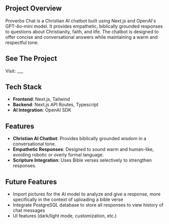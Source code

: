 ## Project Overview

Proverbs Chat is a Christian AI chatbot built using Next.js and OpenAI's GPT-4o-mini model. It provides empathetic, biblically grounded responses to questions about Christianity, faith, and life. The chatbot is designed to offer concise and conversational answers while maintaining a warm and respectful tone.

## See The Project

Visit: ___

## Tech Stack

- **Frontend**: Next.js, Tailwind
- **Backend**: Next.js API Routes, Typescript
- **AI Integration**: OpenAI SDK

## Features

- **Christian AI Chatbot**: Provides biblically grounded wisdom in a conversational tone.
- **Empathetic Responses**: Designed to sound warm and human-like, avoiding robotic or overly formal language.
- **Scripture Integration**: Uses Bible verses selectively to strengthen responses.

## Future Features

- Import pictures for the AI model to analyze and give a response, more specifically in the context of uploading a bible verse
- Integrate PostgreSQL database to store all responses to view history of chat messages
- UI features (dark/light mode, customization, etc.)
